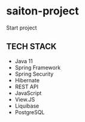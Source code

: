 # saiton-project

Start project

## TECH STACK 

- Java 11
- Spring Framework
- Spring Security
- Hibernate
- REST API
- JavaScript
- View.JS
- Liquibase 
- PostgreSQL

